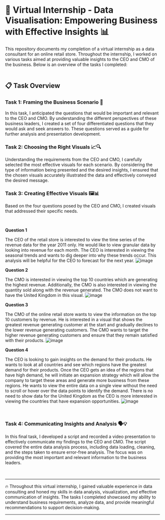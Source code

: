 # 🚀 Virtual Internship - Data Visualisation: Empowering Business with Effective Insights 📊

This repository documents my completion of a virtual internship as a data consultant for an online retail store. Throughout the internship, I worked on various tasks aimed at providing valuable insights to the CEO and CMO of the business. Below is an overview of the tasks I completed:
<br><br>

## 📋 Task Overview

### Task 1: Framing the Business Scenario 🎯

In this task, I anticipated the questions that would be important and relevant to the CEO and CMO. By understanding the different perspectives of these business leaders, I created a set of four differentiated questions that they would ask and seek answers to. These questions served as a guide for further analysis and presentation development.

### Task 2: Choosing the Right Visuals 📈🔍

Understanding the requirements from the CEO and CMO, I carefully selected the most effective visuals for each scenario. By considering the type of information being presented and the desired insights, I ensured that the chosen visuals accurately illustrated the data and effectively conveyed the desired message.

### Task 3: Creating Effective Visuals 🖼️📊

Based on the four questions posed by the CEO and CMO, I created visuals that addressed their specific needs.

<br>

**Question 1**

The CEO of the retail store is interested to view the time series of the revenue data for the year 2011 only. He would like to view granular data by looking into revenue for each month. The CEO is interested in viewing the seasonal trends and wants to dig deeper into why these trends occur. This analysis will be helpful for the CEO to forecast for the next year.
![image](https://github.com/jayantjy9/TATA-Virtual_Internship/assets/118092998/efe96d64-f220-452a-8021-0f36a03e428d)



**Question 2**

The CMO is interested in viewing the top 10 countries which are generating the highest revenue. Additionally, the CMO is also interested in viewing the quantity sold along with the revenue generated. The CMO does not want to have the United Kingdom in this visual.
![image](https://github.com/jayantjy9/TATA-Virtual_Internship/assets/118092998/5f7e65c0-b13f-4c95-82cc-fd1befbc5fce)



**Question 3**

The CMO of the online retail store wants to view the information on the top 10 customers by revenue. He is interested in a visual that shows the greatest revenue generating customer at the start and gradually declines to the lower revenue generating customers. The CMO wants to target the higher revenue generating customers and ensure that they remain satisfied with their products.
![image](https://github.com/jayantjy9/TATA-Virtual_Internship/assets/118092998/f1dc6cc5-d984-4eed-ac32-92c521e52c92)


**Question 4**

The CEO is looking to gain insights on the demand for their products. He wants to look at all countries and see which regions have the greatest demand for their products. Once the CEO gets an idea of the regions that have high demand, he will initiate an expansion strategy which will allow the company to target these areas and generate more business from these regions. He wants to view the entire data on a single view without the need to scroll or hover over the data points to identify the demand. There is no need to show data for the United Kingdom as the CEO is more interested in viewing the countries that have expansion opportunities.
![image](https://github.com/jayantjy9/TATA-Virtual_Internship/assets/118092998/3e2dd5a5-5baf-4d8f-82bc-b3fb6243622b)


<br>

### Task 4: Communicating Insights and Analysis 🗣️💡

In this final task, I developed a script and recorded a video presentation to effectively communicate my findings to the CEO and CMO. The script covered the entire data analysis process, including data loading, cleaning, and the steps taken to ensure error-free analysis. The focus was on providing the most important and relevant information to the business leaders.

<br>

---

🔥 Throughout this virtual internship, I gained valuable experience in data consulting and honed my skills in data analysis, visualization, and effective communication of insights. The tasks I completed showcased my ability to understand business requirements, analyze data, and provide meaningful recommendations to support decision-making.

---
